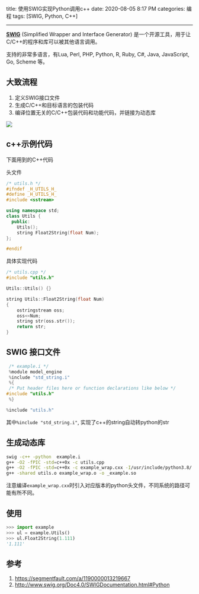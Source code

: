 title: 使用SWIG实现Python调用c++
date: 2020-08-05 8:17 PM
categories: 编程
tags: [SWIG, Python, C++]

---

 **[SWIG](http://www.swig.org)** (Simplified Wrapper and Interface Generator) 是一个开源工具，用于让C/C++的程序和库可以被其他语言调用。

支持的非常多语言，有Lua, Perl, PHP, Python, R, Ruby, C#, Java, JavaScript, Go, Scheme 等。
<!--more-->
## 大致流程
1. 定义SWIG接口文件
2. 生成C/C++和目标语言的包装代码
3. 编译位置无关的C/C++包装代码和功能代码，并链接为动态库

![](http://image.runjf.com/mweb/2020-08-06-Untitled%20Diagram.svg)

## c++示例代码
下面用到的C++代码

头文件
```c++
/* utils.h */
#ifndef _H_UTILS_H_
#define _H_UTILS_H_
#include <sstream>

using namespace std;
class Utils {
  public:
    Utils();
    string Float2String(float Num);
};

#endif
```

具体实现代码
```c++
/* utils.cpp */
#include "utils.h"

Utils::Utils() {}

string Utils::Float2String(float Num)
{
	ostringstream oss;
	oss<<Num;
	string str(oss.str());
	return str;
}
```

## SWIG 接口文件
```c
 /* example.i */
 %module model_engine
 %include "std_string.i"
 %{
 /* Put header files here or function declarations like below */
#include "utils.h"
 %}

%include "utils.h"
```

其中`%include "std_string.i"`, 实现了c++的string自动转python的str

## 生成动态库
```bash
swig -c++ -python  example.i
g++ -O2 -fPIC -std=c++0x -c utils.cpp
g++ -O2 -fPIC -std=c++0x -c example_wrap.cxx -I/usr/include/python3.8/
g++ -shared utils.o example_wrap.o -o _example.so
```

注意编译`example_wrap.cxx`时引入对应版本的python头文件，不同系统的路径可能有所不同。

## 使用
```python
>>> import example
>>> ul = example.Utils()
>>> ul.Float2String(1.111)
'1.111'
```

## 参考
1. https://segmentfault.com/a/1190000013219667
2. http://www.swig.org/Doc4.0/SWIGDocumentation.html#Python
